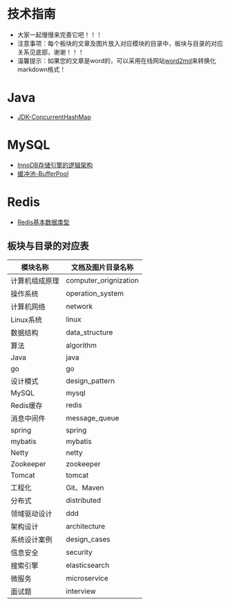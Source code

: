 技术指南
========

* 大家一起慢慢来完善它吧！！！
* 注意事项：每个板块的文章及图片放入对应模块的目录中，板块与目录的对应关系见底部，谢谢！！！
* 温馨提示：如果您的文章是word的，可以采用在线网站[word2md](https://word2md.com)来转换化markdown格式！


Java
===================================
* [JDK-ConcurrentHashMap](docs/jdk/collections/ConcurrentHashMap.md)

MySQL
===================================

* [InnoDB存储引擎的逻辑架构](docs/mysql/InnoDB存储引擎的逻辑架构.md)
* [缓冲池-BufferPool](docs/mysql/缓冲池-BufferPool.md)


Redis
===================================
* [Redis基本数据类型](docs/redis/Redis基本数据类型.md)



板块与目录的对应表
-------
|模块名称|文档及图片目录名称|
|---|---|
|计算机组成原理|computer_orignization|
|操作系统|operation_system|
|计算机网络|network|
|Linux系统|linux|
|数据结构|data_structure|
|算法|algorithm|
|Java|java|
|go|go|
|设计模式|design_pattern|
|MySQL|mysql|
|Redis缓存|redis|
|消息中间件|message_queue|
|spring|spring|
|mybatis|mybatis|
|Netty|netty|
|Zookeeper|zookeeper|
|Tomcat|tomcat|
|工程化|Git、Maven||engineering|
|分布式|distributed|
|领域驱动设计|ddd|
|架构设计|architecture|
|系统设计案例|design_cases|
|信息安全|security|
|搜索引擎|elasticsearch|
|微服务|microservice|
|面试题|interview|




